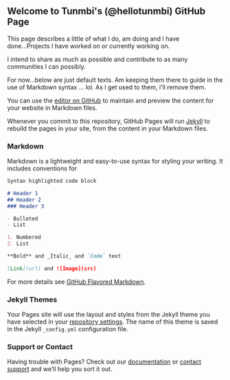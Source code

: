 ## Welcome to Tunmbi's (@hellotunmbi) GitHub Page

This page describes a little of what I do, am doing and I have done...Projects I have worked on or currently working on.

I intend to share as much as possible and contribute to as many communities I can possibly.

For now...below are just default texts. Am keeping them there to guide in the use of Markdown syntax ... lol. As I get used to them, i'll remove them.

You can use the [editor on GitHub](https://github.com/hellotunmbi/hellotunmbi.github.io/edit/master/README.md) to maintain and preview the content for your website in Markdown files.

Whenever you commit to this repository, GitHub Pages will run [Jekyll](https://jekyllrb.com/) to rebuild the pages in your site, from the content in your Markdown files.

### Markdown

Markdown is a lightweight and easy-to-use syntax for styling your writing. It includes conventions for

```markdown
Syntax highlighted code block

# Header 1
## Header 2
### Header 3

- Bulleted
- List

1. Numbered
2. List

**Bold** and _Italic_ and `Code` text

[Link](url) and ![Image](src)
```

For more details see [GitHub Flavored Markdown](https://guides.github.com/features/mastering-markdown/).

### Jekyll Themes

Your Pages site will use the layout and styles from the Jekyll theme you have selected in your [repository settings](https://github.com/hellotunmbi/hellotunmbi.github.io/settings). The name of this theme is saved in the Jekyll `_config.yml` configuration file.

### Support or Contact

Having trouble with Pages? Check out our [documentation](https://help.github.com/categories/github-pages-basics/) or [contact support](https://github.com/contact) and we’ll help you sort it out.
